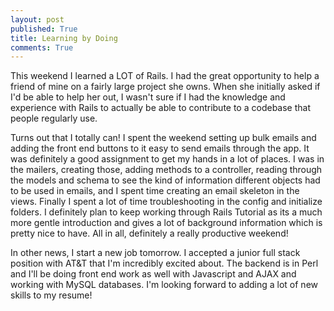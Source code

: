 ```yaml
---
layout: post
published: True
title: Learning by Doing
comments: True
---
```

This weekend I learned a LOT of Rails. I had the great opportunity to help a friend of mine on a fairly large project she owns. When she initially asked if I'd be able to help her out, I wasn't sure if I had the knowledge and experience with Rails to actually be able to contribute to a codebase that people regularly use.

Turns out that I totally can! I spent the weekend setting up bulk emails and adding the front end buttons to it easy to send emails through the app. It was definitely a good assignment to get my hands in a lot of places. I was in the mailers, creating those, adding methods to a controller, reading through the models and schema to see the kind of information different objects had to be used in emails, and I spent time creating an email skeleton in the views. Finally I spent a lot of time troubleshooting in the config and initialize folders. I definitely plan to keep working through Rails Tutorial as its a much more gentle introduction and gives a lot of background information which is pretty nice to have. All in all, definitely a really productive weekend!

In other news, I start a new job tomorrow. I accepted a junior full stack position with AT&T that I'm incredibly excited about. The backend is in Perl and I'll be doing front end work as well with Javascript and AJAX and working with MySQL databases. I'm looking forward to adding a lot of new skills to my resume!
